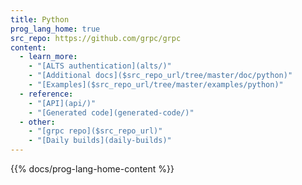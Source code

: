 ```yaml
---
title: Python
prog_lang_home: true
src_repo: https://github.com/grpc/grpc
content:
  - learn_more:
    - "[ALTS authentication](alts/)"
    - "[Additional docs]($src_repo_url/tree/master/doc/python)"
    - "[Examples]($src_repo_url/tree/master/examples/python)"
  - reference:
    - "[API](api/)"
    - "[Generated code](generated-code/)"
  - other:
    - "[grpc repo]($src_repo_url)"
    - "[Daily builds](daily-builds)"
---
```


{{% docs/prog-lang-home-content %}}

